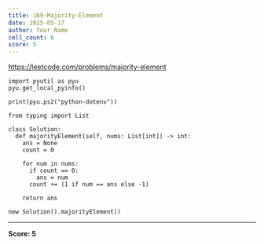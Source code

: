 ```yaml
---
title: 169-Majority-Element
date: 2025-05-17
author: Your Name
cell_count: 6
score: 5
---
```


https://leetcode.com/problems/majority-element


```
import pyutil as pyu
pyu.get_local_pyinfo()
```


```
print(pyu.ps2("python-dotenv"))
```


```
from typing import List
```


```
class Solution:
  def majorityElement(self, nums: List[int]) -> int:
    ans = None
    count = 0

    for num in nums:
      if count == 0:
        ans = num
      count += (1 if num == ans else -1)

    return ans
```


```
new Solution().majorityElement()
```


---
**Score: 5**